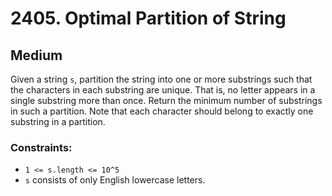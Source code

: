 # 2405. Optimal Partition of String

## Medium

Given a string `s`, partition the string into one or more substrings such that the characters in each substring are
unique. That is, no letter appears in a single substring more than once. Return the minimum number of substrings in such
a partition. Note that each character should belong to exactly one substring in a partition.

### Constraints:

- `1 <= s.length <= 10^5`
- `s` consists of only English lowercase letters.

